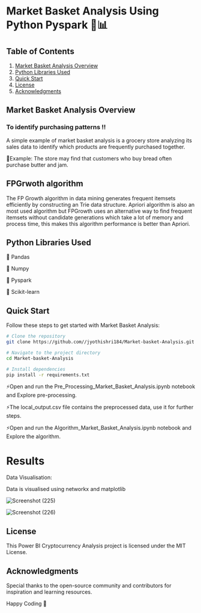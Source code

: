 # Market Basket Analysis Using Python Pyspark 🛒📊

## Table of Contents
1. [Market Basket Analysis Overview](#market-basket-analysis-overview)
2. [Python Libraries Used](#python-libraries-used)
3. [Quick Start](#quick-start)
4. [License](#license)
5. [Acknowledgments](#acknowledgments)

## Market Basket Analysis Overview

   ### To identify purchasing patterns !!

A simple example of market basket analysis is a grocery store analyzing its sales data to identify which products are frequently purchased together. 
   
   🎈Example: The store may find that customers who buy bread often purchase butter and jam.

## FPGrwoth algorithm

The FP Growth algorithm in data mining generates frequent itemsets efficiently by constructing an Trie data structure. Apriori algorithm is also an most used algorithm but FPGrowth uses an alternative way to find frequent itemsets without candidate generations which take a lot of memory and process time, this makes this algorithm performance is better than Apriori.

## Python Libraries Used

 🌟 Pandas
 
 🌟 Numpy
 
 🌟 Pyspark 
 
 🌟 Scikit-learn



## Quick Start
Follow these steps to get started with Market Basket Analysis:


```bash
# Clone the repository
git clone https://github.com//jyothishri184/Market-basket-Analysis.git

# Navigate to the project directory
cd Market-basket-Analysis

# Install dependencies
pip install -r requirements.txt
```


 ⚡Open and run the Pre_Processing_Market_Basket_Analysis.ipynb notebook and Explore pre-processing.
   
 ⚡The local_output.csv file contains the preprocessed data, use it for further steps.
 
 ⚡Open and run the Algorithm_Market_Basket_Analysis.ipynb notebook and Explore the algorithm.

 
# Results 
Data Visualisation:

Data is visualised using networkx and matplotlib


![Screenshot (225)](https://github.com/jyothishri184/Market-basket-Analysis/assets/106957211/20b8325d-9437-49cf-ac84-b8f286ec7499)



![Screenshot (226)](https://github.com/jyothishri184/Market-basket-Analysis/assets/106957211/f7d944f5-4648-4414-b565-529d30a77cc6)



## License
This Power BI Cryptocurrency Analysis project is licensed under the MIT License.

## Acknowledgments

Special thanks to the open-source community and contributors for inspiration and learning resources.

Happy Coding 🚀
